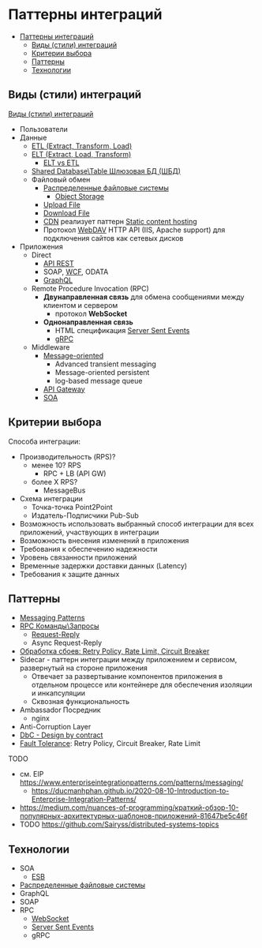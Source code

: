 # Паттерны интеграций

- [Паттерны интеграций](#паттерны-интеграций)
  - [Виды (стили) интеграций](#виды-стили-интеграций)
  - [Критерии выбора](#критерии-выбора)
  - [Паттерны](#паттерны)
  - [Технологии](#технологии)

## Виды (стили) интеграций

[Виды (стили) интеграций](https://www.enterpriseintegrationpatterns.com/patterns/messaging/IntegrationStylesIntro.html)

- Пользователи
- Данные
  - [ETL (Extract, Transform, Load)](https://python.ivan-shamaev.ru/etl-best-practices-design-data-patterns/)
  - [ELT (Extract, Load, Transform)](https://www.striim.com/blog/data-integration/)
    - [ELT vs ETL](https://coderlessons.com/tutorials/bolshie-dannye-i-analitika/teoriia-khraneniia-dannykh/5-etl-protiv-elt)
  - [Shared Database\Table Шлюзовая БД (ШБД)](pattern.shareddb.md)
  - Файловый обмен
    - [Распределенные файловые системы](../../../technology/filesystem/filesystem.md)
      - [Object Storage](../../../technology/store/object.storage.md)
    - [Upload File](pattern.uploadfile.md)
    - [Download File](../../../api/api.rest.md)
    - [CDN](../../system.class/cdn.md) реализует паттерн [Static content hosting](https://learn.microsoft.com/en-us/azure/architecture/patterns/static-content-hosting)
    - Протокол [WebDAV](https://xakep.ru/2014/09/09/webdav/) HTTP API (IIS, Apache support) для подключения сайтов как сетевых дисков
- Приложения
  - Direct
    - [API REST](../../../api/api.md)
    - SOAP, [WCF](../../../technology/protocols.integration/wcf.md), ODATA
    - [GraphQL](../../../technology/protocols.integration/graphql.md)
  - Remote Procedure Invocation (RPC)
    - __Двунаправленная связь__ для обмена сообщениями между клиентом и сервером
      - протокол __WebSocket__
    - __Однонаправленная связь__
      - HTML спецификация [Server Sent Events](../../../technology/protocols.integration/sse.md)
      - [gRPC](../../../technology/protocols.integration/grpc.md)
  - Middleware
    - [Message-oriented](pattern.messagebroker.md)
      - Advanced transient messaging
      - Message-oriented persistent
      - log-based message queue
    - [API Gateway](../../../api/api.gateway.md)
    - [SOA](../../style/soa.md)

## Критерии выбора

Способа интеграции:

- Производительность (RPS)?
  - менее 10? RPS
    - RPC + LB (API GW)
  - более Х RPS?
    - MessageBus
- Схема интеграции
  - Точка-точка Point2Point
  - Издатель-Подписчики Pub-Sub
- Возможность использовать выбранный способ интеграции для всех приложений, участвующих в интеграции
- Возможность внесения изменений в приложения
- Требования к обеспечению надежности
- Уровень связанности приложений
- Временные задержки доставки данных (Latency)
- Требования к защите данных

## Паттерны

- [Messaging Patterns](pattern.messagebroker.md)
- [RPC Команды\Запросы](pattern.rpc.md)
  - [Request-Reply](https://www.enterpriseintegrationpatterns.com/patterns/messaging/RequestReply.html)
  - Async Request-Reply
- [Обработка сбоев: Retry Policy, Rate Limit, Circuit Breaker](../system.design/fault.tolerance/pattern.failure.md)
- Sidecar - паттерн интеграции между приложением и сервисом, развернутый на стороне приложения
  - Отвечает за развертывание компонентов приложения в отдельном процессе или контейнере для обеспечения изоляции и инкапсуляции
  - Сквозная функциональность
- Ambassador Посредник
  - nginx
- Anti-Corruption Layer
- [DbC - Design by contract](https://habr.com/ru/company/southbridge/blog/679906/)
- [Fault Tolerance](../system.design/fault.tolerance/pattern.failure.md): Retry Policy, Circuit Breaker, Rate Limit

TODO

- см. EIP <https://www.enterpriseintegrationpatterns.com/patterns/messaging/>
  - <https://ducmanhphan.github.io/2020-08-10-Introduction-to-Enterprise-Integration-Patterns/>
- <https://medium.com/nuances-of-programming/краткий-обзор-10-популярных-архитектурных-шаблонов-приложений-81647be5c46f>
- TODO <https://github.com/Sairyss/distributed-systems-topics>

## Технологии

- SOA
  - [ESB](../../../technology/middleware/esb.md)
- [Распределенные файловые системы](../../../technology/filesystem/dfs.md)
- GraphQL
- SOAP
- RPC
  - [WebSocket](../../../technology/protocols.integration/websocket.md)
  - [Server Sent Events](../../../technology/protocols.integration/sse.md)
  - gRPC
